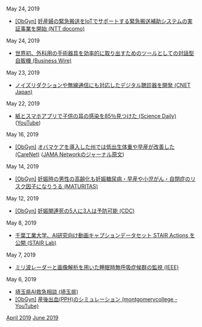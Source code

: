 May 24, 2019
* [\[ObGyn\]](ObGyn.md) [妊産婦の緊急搬送をIoTでサポートする緊急搬送補助システムの実証事業を開始 (NTT docomo)](https://www.nttdocomo.co.jp/info/notice/chugoku/page/190416_00.html)

May 24, 2019
* [世界初、外科用の手術器具を効率的に取り出すためのツールとしての対話型自販機 (Business Wire)](https://www.businesswire.com/news/home/20190514005179/en/)

May 23, 2019
* [ノイズリダクションや無線通信にも対応したデジタル聴診器を開発 (CNET Japan)](https://japan.cnet.com/article/35136717/)

May 22, 2019
* [紙とスマホアプリで子供の耳の感染を85％見つけた (Science Daily)](https://www.sciencedaily.com/releases/2019/05/190515144022.htm) ([YouTube](https://www.youtube.com/watch?v=R7PstymnGZg))

May 16, 2019
* [\[ObGyn\]](ObGyn.md) [オバマケアを導入した州では低出生体重や早産が改善した (CareNet)](https://www.carenet.com/news/journal/carenet/47994) ([JAMA Networkのジャーナル原文](https://jamanetwork.com/journals/jama/article-abstract/2731179))

May 14, 2019
* [\[ObGyn\]](ObGyn.md) [妊娠時の男性の高齢化も妊娠糖尿病・早産や小児がん・自閉症のリスク因子になりうる (MATURITAS)](https://www.maturitas.org/article/S0378-5122(19)30134-3/fulltext)

May 12, 2019
* [\[ObGyn\]](ObGyn.md) [妊娠関連死の5人に3人は予防可能 (CDC)](https://www.cdc.gov/vitalsigns/maternal-deaths/)

May 8, 2019
* [千葉工業大学、AI研究向け動画キャプションデータセット STAIR Actions を公開 (STAIR Lab)](https://sa-captions.stair.center/)

May 7, 2019
* [ミリ波レーダーと画像解析を用いた睡眠時無呼吸症候群の監視 (IEEE)](https://ieeexplore.ieee.org/document/8695699)

May 6, 2019
* [埼玉県AI救急相談 (埼玉県)](https://www.pref.saitama.lg.jp/a0703/aikyukyu.html)  
* [\[ObGyn\]](ObGyn.md) [産後出血(PPH)のシミュレーション (montgomerycollege - YouTube)](https://www.youtube.com/watch?v=MxKiGP17C24)

[April 2019](1904.md) [June 2019](1906.md)
